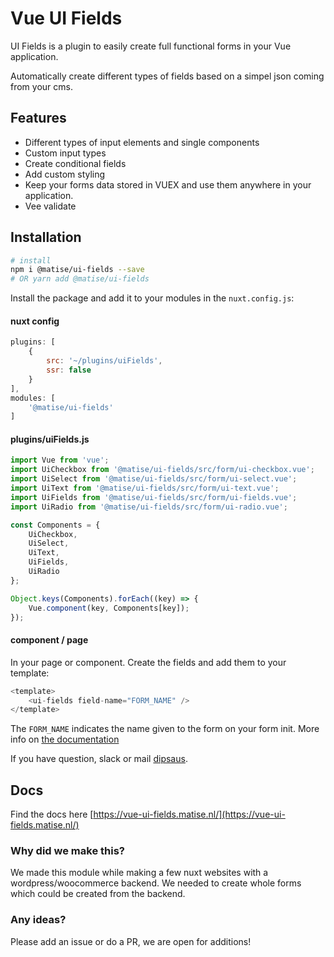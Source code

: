 # Vue UI Fields

UI Fields is a plugin to easily create full functional forms in your Vue application.

Automatically create different types of fields based on a simpel json coming from your cms.

## Features

- Different types of input elements and single components
- Custom input types
- Create conditional fields
- Add custom styling
- Keep your forms data stored in VUEX and use them anywhere in your application.
- Vee validate

## Installation

```bash
# install
npm i @matise/ui-fields --save
# OR yarn add @matise/ui-fields
```

Install the package and add it to your modules in the `nuxt.config.js`:

#### nuxt config

```js
plugins: [
	{
		src: '~/plugins/uiFields',
		ssr: false
	}
],
modules: [
	'@matise/ui-fields'
]
```

#### plugins/uiFields.js

```js
import Vue from 'vue';
import UiCheckbox from '@matise/ui-fields/src/form/ui-checkbox.vue';
import UiSelect from '@matise/ui-fields/src/form/ui-select.vue';
import UiText from '@matise/ui-fields/src/form/ui-text.vue';
import UiFields from '@matise/ui-fields/src/form/ui-fields.vue';
import UiRadio from '@matise/ui-fields/src/form/ui-radio.vue';

const Components = {
	UiCheckbox,
	UiSelect,
	UiText,
	UiFields,
	UiRadio
};

Object.keys(Components).forEach((key) => {
	Vue.component(key, Components[key]);
});
```

#### component / page

In your page or component. Create the fields and add them to your template:

```js
<template>
	<ui-fields field-name="FORM_NAME" />
</template>
```

The `FORM_NAME` indicates the name given to the form on your form init. More info on [the documentation](https://vue-ui-fields.matise.nl/documentation/new-form.html)

If you have question, slack or mail [dipsaus](mail:to="dennis@matise.nl").

## Docs

Find the docs here [https://vue-ui-fields.matise.nl/](https://vue-ui-fields.matise.nl/)

### Why did we make this?

We made this module while making a few nuxt websites with a wordpress/woocommerce backend. We needed to create whole forms which could be created from the backend.

### Any ideas?

Please add an issue or do a PR, we are open for additions!

